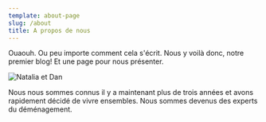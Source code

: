 ```yaml
---
template: about-page
slug: /about
title: A propos de nous
---
```

Ouaouh. Ou peu importe comment cela s'écrit. Nous y voilà donc, notre premier blog! Et une page pour nous présenter.

![Natalia et Dan](/assets/img-20200615-wa0002.jpg "Sont-ils pas beaux?")

Nous nous sommes connus il y a maintenant plus de trois années et avons rapidement décidé de vivre ensembles. Nous sommes devenus des experts du déménagement.